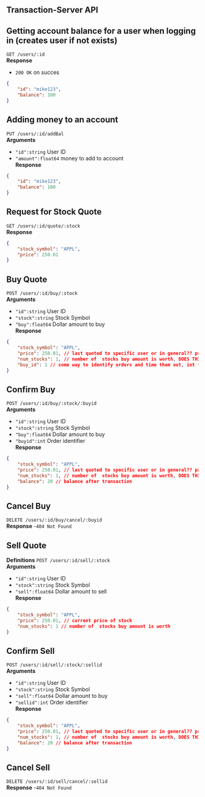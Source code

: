 ## Transaction-Server API

## Getting account balance for a user when logging in (creates user if not exists)  
`GET /users/:id`  
**Response**
- `200 OK` on succes
```json
{
    "id": "mike123",
    "balance": 100
}
```
## Adding money to an account
`PUT /users/:id/addBal`  
**Arguments**
- `"id":string` User ID 
- `"amount":float64` money to add to account  
**Response**
```json
{
    "id": "mike123",
    "balance": 100
}
```

## Request for Stock Quote  
`GET /users/:id/quote/:stock`  
**Response**
```json
{
    "stock_symbol": "APPL",
    "price": 250.01
}
```

## Buy Quote  
`POST /users/:id/buy/:stock`  
**Arguments**
- `"id":string` User ID 
- `"stock":string` Stock Symbol
- `"buy":float64` Dollar amount to buy  
**Response**
```json
{
    "stock_symbol": "APPL",
    "price": 250.01, // last quoted to specific user or in general?? probably need to check how old quote is...
    "num_stocks": 1, // number of  stocks buy amount is worth, DOES THIS NEED BE INT??
    "buy_id": 1 // some way to identify orders and time them out, int for simplicity but can be diff
}
```

## Confirm Buy   
`POST /users/:id/buy/:stock/:buyid`  
**Arguments**
- `"id":string` User ID 
- `"stock":string` Stock Symbol
- `"buy":float64` Dollar amount to buy
- `"buyid":int` Order identifier  
**Response**
```json
{
    "stock_symbol": "APPL",
    "price": 250.01, // last quoted to specific user or in general?? probably need to check how old quote is...
    "num_stocks": 1, // number of  stocks buy amount is worth, DOES THIS NEED BE INT??
    "balance": 20 // balance after transaction
}
```

## Cancel Buy  
`DELETE /users/:id/buy/cancel/:buyid`  
**Response**
-`404 Not Found`

## Sell Quote  
**Definitions**
`POST /users/:id/sell/:stock`  
**Arguments**
- `"id":string` User ID 
- `"stock":string` Stock Symbol
- `"sell":float64` Dollar amount to sell  
**Response**
```json
{
    "stock_symbol": "APPL",
    "price": 250.01, // current price of stock
    "num_stocks": 1 // number of  stocks buy amount is worth
}
```

## Confirm Sell  
`POST /users/:id/sell/:stock/:sellid`  
**Arguments**
- `"id":string` User ID 
- `"stock":string` Stock Symbol
- `"sell":float64` Dollar amount to buy
- `"sellid":int` Order identifier  
**Response**
```json
{
    "stock_symbol": "APPL",
    "price": 250.01, // last quoted to specific user or in general?? probably need to check how old quote is...
    "num_stocks": 1, // number of  stocks buy amount is worth, DOES THIS NEED BE INT??
    "balance": 20 // balance after transaction
}
```

## Cancel Sell  
`DELETE /users/:id/sell/cancel/:sellid`  
**Response**
-`404 Not Found`


